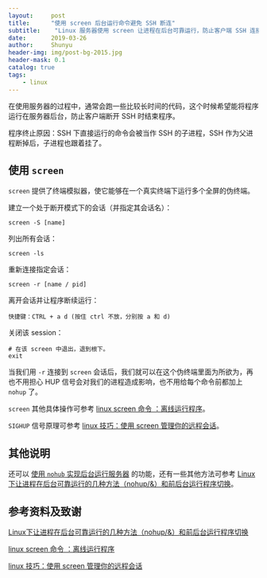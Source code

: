 ```yaml
---
layout:     post
title:      "使用 screen 后台运行命令避免 SSH 断连"
subtitle:    "Linux 服务器使用 screen 让进程在后台可靠运行，防止客户端 SSH 连接关闭导致进程挂断"
date:       2019-03-26
author:     Shunyu
header-img: img/post-bg-2015.jpg
header-mask: 0.1
catalog: true
tags:
    - linux
---
```




在使用服务器的过程中，通常会跑一些比较长时间的代码，这个时候希望能将程序运行在服务器后台，防止客户端断开 SSH 时结束程序。

程序终止原因：SSH 下直接运行的命令会被当作 SSH 的子进程，SSH 作为父进程断掉后，子进程也跟着挂了。



## 使用 `screen`

`screen` 提供了终端模拟器，使它能够在一个真实终端下运行多个全屏的伪终端。



建立一个处于断开模式下的会话（并指定其会话名）：

```
screen -S [name]
```



列出所有会话：

```
screen -ls
```



重新连接指定会话：

```
screen -r [name / pid]
```



离开会话并让程序断续运行：

```
快捷键：CTRL + a d (按住 ctrl 不放，分别按 a 和 d)
```



关闭该 session：

```
# 在该 screen 中退出，退到根下。
exit
```



当我们用 `-r` 连接到 `screen` 会话后，我们就可以在这个伪终端里面为所欲为，再也不用担心 HUP 信号会对我们的进程造成影响，也不用给每个命令前都加上 `nohup` 了。



`screen` 其他具体操作可参考 [linux screen 命令 ：离线运行程序](https://www.cnblogs.com/lifegoesonitself/p/3516718.html)。

`SIGHUP` 信号原理可参考 [linux 技巧：使用 screen 管理你的远程会话](https://www.ibm.com/developerworks/cn/linux/l-cn-screen/)。





## 其他说明

还可以 [使用 `nohub` 实现后台运行服务器]() 的功能，还有一些其他方法可参考 [Linux下让进程在后台可靠运行的几种方法（nohup/&）和前后台运行程序切换](https://blog.csdn.net/u011630575/article/details/51037153)。



## 参考资料及致谢

[Linux下让进程在后台可靠运行的几种方法（nohup/&）和前后台运行程序切换](https://blog.csdn.net/u011630575/article/details/51037153)

[linux screen 命令 ：离线运行程序](https://www.cnblogs.com/lifegoesonitself/p/3516718.html)

[linux 技巧：使用 screen 管理你的远程会话](https://www.ibm.com/developerworks/cn/linux/l-cn-screen/)